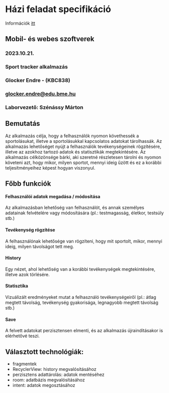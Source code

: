 # Házi feladat specifikáció

Információk [itt](https://viauac00.github.io/laborok/hf)

## Mobil- és webes szoftverek
### 2023.10.21.                     
### Sport tracker alkalmazás        
### Glocker Endre - (KBC838)        
### glocker.endre@edu.bme.hu        
### Laborvezető: Szénássy Márton    

## Bemutatás

Az alkalmazás célja, hogy a felhasználók nyomon követhessék a sportolásukat, illetve a sportolásukkal kapcsolatos adatokat tárolhassák. Az alkalmazás lehetőséget nyújt a felhasználók tevékenységeinek rögzítésére, illetve az azokhoz tartozó adatok és statisztikák megtekintésére. Az alkalmazás célközönsége bárki, aki szeretné részletesen tárolni és nyomon követeni azt, hogy mikor, milyen sportot, mennyi ideig űzött és ez a korábbi teljesítményeihez képest hogyan viszonyul.

## Főbb funkciók

#### Felhasználói adatok megadása / módosítása
Az alkalmazásban lehetőség van felhasználót, és annak személyes adatainak felvételére vagy módosítására (pl.: testmagasság, életkor, testsúly stb.)

#### Tevékenység rögzítése
A felhasználónak lehetősége van rögzíteni, hogy mit sportolt, mikor, mennyi ideig, milyen távolságot tett meg.

#### History
Egy nézet, ahol lehetőség van a korábbi tevékenységek megtekintésére, illetve azok törlésére.

#### Statisztika
Vizuálizált eredményeket mutat a felhasználó tevékenységeiről (pl.: átlag megtett távolság, tevékenység gyakorisága, legnagyobb megtett távolság stb.)

#### Save
A felvett adatokat perzisztensen elmenti, és az alkalmazás újraindításakor is elérhetővé teszi.


## Választott technológiák:

- fragmentek
- RecyclerView: history megvalósításához 
- perzisztens adattárolás: adatok mentéséhez
- room: adatbázis megvalósításához
- intent: adatok megosztásához
